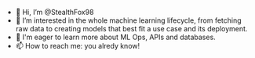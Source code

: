 - 👋 Hi, I’m @StealthFox98
- 👀 I’m interested in the whole machine learning lifecycle, from fetching raw data to creating models that best fit a use case and its deployment.
- 🌱 I'm eager to learn more about ML Ops, APIs and databases.
- 📫 How to reach me: you alredy know!

<!---
StealthFox98/StealthFox98 is a ✨ special ✨ repository because its `README.md` (this file) appears on your GitHub profile.
You can click the Preview link to take a look at your changes.
--->
